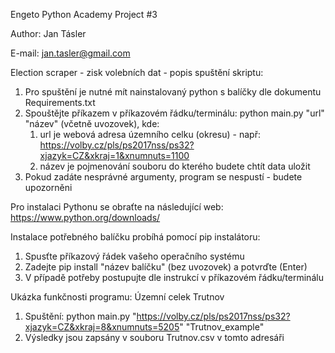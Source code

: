 Engeto Python Academy Project #3

Author: Jan Tásler

E-mail: jan.tasler@gmail.com

Election scraper - zisk volebních dat - popis spuštění skriptu:
1. Pro spuštění je nutné mít nainstalovaný python s balíčky dle dokumentu Requirements.txt
2. Spouštějte příkazem v příkazovém řádku/terminálu: python main.py "url" "název" (včetně uvozovek), kde:
   1. url je webová adresa územního celku (okresu) - např: https://volby.cz/pls/ps2017nss/ps32?xjazyk=CZ&xkraj=1&xnumnuts=1100
   2. název je pojmenování souboru do kterého budete chtít data uložit
3. Pokud zadáte nesprávné argumenty, program se nespustí - budete upozorněni

Pro instalaci Pythonu se obraťte na následující web: https://www.python.org/downloads/

Instalace potřebného balíčku probíhá pomocí pip instalátoru:
1. Spusťte příkazový řádek vašeho operačního systému
2. Zadejte pip install "název balíčku" (bez uvozovek) a potvrďte (Enter)
3. V případě potřeby postupujte dle instrukcí v příkazovém řádku/terminálu



Ukázka funkčnosti programu:
Územní celek Trutnov 
1. Spuštění: python main.py "https://volby.cz/pls/ps2017nss/ps32?xjazyk=CZ&xkraj=8&xnumnuts=5205" "Trutnov_example"
2. Výsledky jsou zapsány v souboru Trutnov.csv v tomto adresáři

